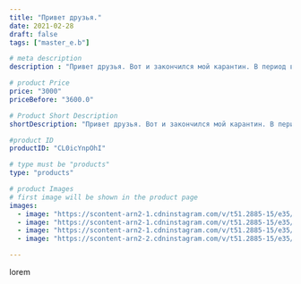 ```yaml
---
title: "Привет друзья."
date: 2021-02-28
draft: false
tags: ["master_e.b"]

# meta description
description : "Привет друзья. Вот и закончился мой карантин. В период вынужденной изоляции пересматривала свою фильмотеку и нашла «Аватар» добрый захватывающий фантастический "

# product Price
price: "3000"
priceBefore: "3600.0"

# Product Short Description
shortDescription: "Привет друзья. Вот и закончился мой карантин. В период вынужденной изоляции пересматривала свою фильмотеку и нашла «Аватар» добрый захватывающий фантастический фильм. С очень красивыми светящимися драконами. И что//-то как екнуло, а почему бы не сделать своего маленького (чтоб помещался в ладошки) аватарного дракончика. Что б все: и цихея, и свечение в темноте……….. Очень хотелось внутреннего чувства полета и объединения. И вот что получилось будет представлено в живую 6 марта на площади Ленина в Пятигорске во время проведения масленичных гуляний. Два из этих красавчиков уже забронированы, но остальные с удовольствием пойдут к своим новым хозяева и хозяйкам дарить свою любовь…."

#product ID
productID: "CL0icYnpOhI"

# type must be "products"
type: "products"

# product Images
# first image will be shown in the product page
images:
  - image: "https://scontent-arn2-1.cdninstagram.com/v/t51.2885-15/e35/154073985_3146034775717365_2463361961286327479_n.jpg?se=7&tp=1&_nc_ht=scontent-arn2-1.cdninstagram.com&_nc_cat=109&_nc_ohc=yYnIaGQekIIAX_QAYd8&oh=42622ebd617c2c1b01a34d24115e81bc&oe=606C22F7&ig_cache_key=MjUxODc4OTU3MTQwNjQ5MDA4NA%3D%3D.2"
  - image: "https://scontent-arn2-1.cdninstagram.com/v/t51.2885-15/e35/154348789_123684636336843_4227348270633819401_n.jpg?se=7&tp=1&_nc_ht=scontent-arn2-1.cdninstagram.com&_nc_cat=103&_nc_ohc=4VXIJmWfZ-wAX-l4AyH&oh=0b97261712f6b89e65428457e0f6d0eb&oe=606D00D6&ig_cache_key=MjUxODc4OTU3MTM4MTUwOTUyNQ%3D%3D.2"
  - image: "https://scontent-arn2-1.cdninstagram.com/v/t51.2885-15/e35/154170675_107864321251450_587495697267922435_n.jpg?se=7&tp=1&_nc_ht=scontent-arn2-1.cdninstagram.com&_nc_cat=110&_nc_ohc=pIS2X5-jEfcAX_RrqZ0&oh=2706cee3fa0060ce757c0b1edfc52529&oe=606A0129&ig_cache_key=MjUxODc4OTU3MTM5ODMxNzk3MA%3D%3D.2"
  - image: "https://scontent-arn2-2.cdninstagram.com/v/t51.2885-15/e35/153366990_3712100218872144_1596918076777616179_n.jpg?se=7&tp=1&_nc_ht=scontent-arn2-2.cdninstagram.com&_nc_cat=100&_nc_ohc=E7QBg3Aw8YAAX-0OuQg&oh=8e8180acb954fb3e4cb5408f588a933d&oe=606C7FCF&ig_cache_key=MjUxODc4OTU3MTQyMzI1MTgzOA%3D%3D.2"

---
```

lorem
